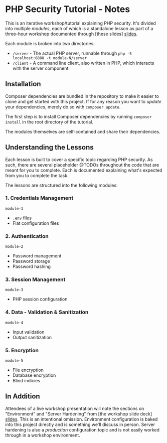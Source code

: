 # PHP Security Tutorial - Notes

This is an iterative workshop/tutorial explaining PHP security. It's divided into multiple _modules_, each of which is a standalone lesson as part of a three-hour workshop documented through [these slides] [slides].

Each module is broken into two directories:
- `/server` - The actual PHP server, runnable through `php -S localhost:8888 -t module-N/server`
- `/client` - A command line client, also written in PHP, which interacts with the server component.


## Installation

Composer dependencies are bundled in the repository to make it easier to clone and get started with this project. If for any reason you want to _update_ your dependencies, merely do so with `composer update`.

The first step is to install Composer dependencies by running `composer install` in the root directory of the tutorial.

The modules themselves are self-contained and share their dependencies.

## Understanding the Lessons

Each lesson is built to cover a specific topic regarding PHP security. As such, there are several placeholder @TODOs throughout the code that are meant for you to complete. Each is documented explaining what's expected from you to complete the task.

The lessons are structured into the following modules:

### 1. Credentials Management

`module-1`

- `.env` files
- Flat configuration files

### 2. Authentication

`module-2`

- Password management
- Password storage
- Password hashing

### 3. Session Management

`module-3`

- PHP session configuration

### 4. Data - Validation & Sanitization

`module-4`

- Input validation
- Output sanitization

### 5. Encryption

`module-5`

- File encryption
- Database encryption
- Blind indicies

## In Addition

Attendees of a live workshop presentation will note the sections on "Environment" and "Server Hardening" from [the workshop slide deck] [slides]. This is an intentional omission. Environment configuration is baked into this project directly and is something we'll discuss in person. Server hardening is also a _production_ configuration topic and is not easily worked through in a workshop environment.

[slides]: TODO